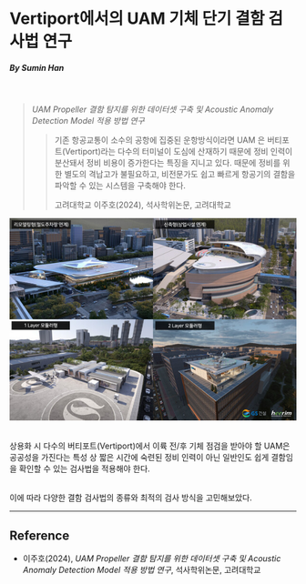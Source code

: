 # Vertiport에서의 UAM 기체 단기 결함 검사법 연구
##### By Sumin Han

<br>

> _UAM Propeller 결함 탐지를 위한 데이터셋 구축 및 Acoustic Anomaly Detection Model 적용 방법 연구_
> >  기존 항공교통이 소수의 공항에 집중된 운항방식이라면 UAM 은 버티포트(Vertiport)라는 다수의 터미널이 도심에 산재하기 때문에 정비 인력이 분산돼서 정비 비용이 증가한다는 특징을 지니고 있다. 때문에 정비를 위한 별도의 격납고가 불필요하고, 비전문가도 쉽고 빠르게 항공기의 결함을 파악할 수 있는 시스템을 구축해야 한다.
> > <p> 고려대학교 이주호(2024), 석사학위논문, 고려대학교

<p align="center">
  <img src="images/UAM 버티포트.jpg">
</p>

<br>
상용화 시 다수의 버티포트(Vertiport)에서 이륙 전/후 기체 점검을 받아야 할 UAM은 공공성을 가진다는 특성 상 짧은 시간에 숙련된 정비 인력이 아닌 일반인도 쉽게 결함임을 확인할 수 있는 검사법을 적용해야 한다.
<p>
<br>
이에 따라 다양한 결함 검사법의 종류와 최적의 검사 방식을 고민해보았다.


***
## Reference
* 이주호(2024), _UAM Propeller 결함 탐지를 위한 데이터셋 구축 및 Acoustic Anomaly Detection Model 적용 방법 연구_, 석사학위논문, 고려대학교

